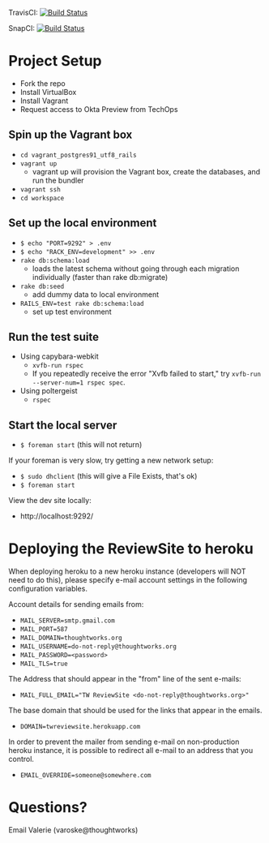 TravisCI: 
[![Build Status](https://travis-ci.org/ReviewSite/ReviewSite.png?branch=master)](https://travis-ci.org/ReviewSite/ReviewSite)

SnapCI:
[![Build Status](https://snap-ci.com/ReviewSite/ReviewSite/branch/master/build_image)](https://snap-ci.com/ReviewSite/ReviewSite/branch/master)


Project Setup
=============

* Fork the repo
* Install VirtualBox
* Install Vagrant
* Request access to Okta Preview from TechOps


Spin up the Vagrant box
-----------------------

* `cd vagrant_postgres91_utf8_rails`
* `vagrant up`  
  * vagrant up will provision the Vagrant box, create the databases, and run the bundler
* `vagrant ssh`
* `cd workspace`


Set up the local environment
----------------------------

* `$ echo "PORT=9292" > .env`
* `$ echo "RACK_ENV=development" >> .env`
* `rake db:schema:load`
  * loads the latest schema without going through each migration individually (faster than rake db:migrate)
* `rake db:seed`
  * add dummy data to local environment
* `RAILS_ENV=test rake db:schema:load`
  * set up test environment
 

Run the test suite
------------------

* Using capybara-webkit
  * `xvfb-run rspec`
  * If you repeatedly receive the error "Xvfb failed to start," try `xvfb-run --server-num=1 rspec spec`.
* Using poltergeist
  * `rspec`


Start the local server
----------------------

* `$ foreman start` (this will not return)

If your foreman is very slow, try getting a new network setup:

* `$ sudo dhclient` (this will give a File Exists, that's ok)
* `$ foreman start `

View the dev site locally:

* http://localhost:9292/


Deploying the ReviewSite to heroku
==================================

When deploying heroku to a new heroku instance (developers will NOT need to do
this), please specify e-mail account settings in the following configuration
variables.

Account details for sending emails from:

* `MAIL_SERVER=smtp.gmail.com`
* `MAIL_PORT=587`
* `MAIL_DOMAIN=thoughtworks.org`
* `MAIL_USERNAME=do-not-reply@thoughtworks.org`
* `MAIL_PASSWORD=<password>`
* `MAIL_TLS=true`

The Address that should appear in the "from" line of the sent e-mails:

* `MAIL_FULL_EMAIL="TW ReviewSite <do-not-reply@thoughtworks.org>"`

The base domain that should be used for the links that appear in the emails.

* `DOMAIN=twreviewsite.herokuapp.com`

In order to prevent the mailer from sending e-mail on non-production heroku instance, 
it is possible to redirect all e-mail to an address that you control.

* `EMAIL_OVERRIDE=someone@somewhere.com`


Questions?
==========

Email Valerie (varoske@thoughtworks)

